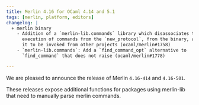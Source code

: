 ```yaml
---
title: Merlin 4.16 for OCaml 4.14 and 5.1
tags: [merlin, platform, editors]
changelog: |
  + merlin binary
    - Addition of a `merlin-lib.commands` library which disassociates the
      execution of commands from the `new_protocol`, from the binary, allowing
      it to be invoked from other projects (ocaml/merlin#1758)
    - `merlin-lib.commands`: Add a `find_command_opt` alternative to
      `find_command` that does not raise (ocaml/merlin#1778)

---
```


We are pleased to announce the release of Merlin `4.16-414` and `4.16-501`.

These releases expose additional functions for packages using merlin-lib that
need to manually parse merlin commands.
